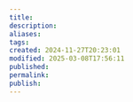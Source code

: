 ```yaml
---
title: 
description: 
aliases: 
tags: 
created: 2024-11-27T20:23:01
modified: 2025-03-08T17:56:11
published: 
permalink: 
publish: 
---
```


[^1]: what is the reason we dream? do we dream to remember things, or are they an expression of our desires? to simulate and practice for real life? maybe all. https://www.ted.com/talks/amy_adkins_why_do_we_dream
